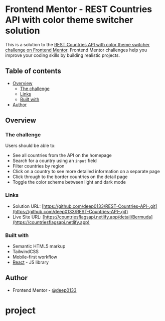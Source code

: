 # Frontend Mentor - REST Countries API with color theme switcher solution

This is a solution to the [REST Countries API with color theme switcher challenge on Frontend Mentor](https://www.frontendmentor.io/challenges/rest-countries-api-with-color-theme-switcher-5cacc469fec04111f7b848ca). Frontend Mentor challenges help you improve your coding skills by building realistic projects.

## Table of contents

- [Overview](#overview)
  - [The challenge](#the-challenge)
  - [Links](#links)
  - [Built with](#built-with)
- [Author](#author)

## Overview

### The challenge

Users should be able to:

- See all countries from the API on the homepage
- Search for a country using an `input` field
- Filter countries by region
- Click on a country to see more detailed information on a separate page
- Click through to the border countries on the detail page
- Toggle the color scheme between light and dark mode

### Links

- Solution URL: [https://github.com/deep0133/REST-Countries-API-.git](https://github.com/deep0133/REST-Countries-API-.git)
- Live Site URL: [https://countriesflagsapi.netlify.app/detail/Bermuda](https://countriesflagsapi.netlify.app)

### Built with

- Semantic HTML5 markup
- TailwindCSS
- Mobile-first workflow
- [React](https://reactjs.org/) - JS library

## Author

- Frontend Mentor - [@deep0133](https://www.frontendmentor.io/profile/deep0133)
# project
